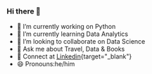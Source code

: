 ### Hi there 👋

- 🔭 I’m currently working on Python
- 🌱 I’m currently learning Data Analytics
- 👯 I’m looking to collaborate on Data Science
- 💬 Ask me about Travel, Data & Books
- :link: Connect at [Linkedin](https://www.linkedin.com/in/chhitizsrivastava/){target="_blank"}
- 😄 Pronouns:he/him
